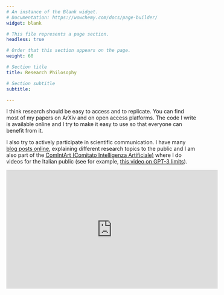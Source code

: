```yaml
---
# An instance of the Blank widget.
# Documentation: https://wowchemy.com/docs/page-builder/
widget: blank

# This file represents a page section.
headless: true

# Order that this section appears on the page.
weight: 60

# Section title
title: Research Philosophy

# Section subtitle
subtitle:

---
```


I think research should be easy to access and to replicate. You can find most of my papers on ArXiv and on
open access platforms. The code I write is available online and I try to make it easy to use so that everyone can 
benefit from it.

I also try to actively participate in scientific communication. I have many [blog posts online](https://fbvinid.medium.com/), explaining different 
research topics to the public and I am also part of the [ComIntArt (Comitato Intelligenza Artificiale)](https://www.youtube.com/channel/UCMgjppN-5w5OAt67o2jzK7w) 
where I do videos for the Italian public (see for example,  [this video on GPT-3 limits](https://www.youtube.com/watch?v=K--2lHXNiaQ&t=1324s)). 

<iframe width="560" height="315" src="https://www.youtube.com/embed/K--2lHXNiaQ" title="YouTube video player" frameborder="0" allow="accelerometer; autoplay; clipboard-write; encrypted-media; gyroscope; picture-in-picture" allowfullscreen></iframe>
